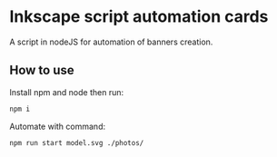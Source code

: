 # Inkscape script automation cards

A script in nodeJS for automation  of banners creation.

## How to use

Install npm and node then run:
```bash
npm i
```

Automate with command:
```bash
npm run start model.svg ./photos/
```